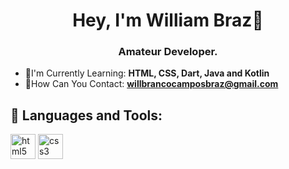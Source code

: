 <h1 align="center">Hey, I'm William Braz👋</h1>
<h3 align="center">Amateur Developer.</h3>

- :seedling:I'm Currently Learning: **HTML, CSS, Dart, Java and Kotlin**
- :love_letter:How Can You Contact: **willbrancocamposbraz@gmail.com**

## 🚀 Languages and Tools:
<p align="left"> 
<img src="https://cdn.jsdelivr.net/gh/devicons/devicon/icons/html5/html5-original-wordmark.svg" alt="html5" width="40" height="40"/> 
  
<img src="https://cdn.jsdelivr.net/gh/devicons/devicon/icons/css3/css3-original-wordmark.svg" alt="css3" width="40" height="40"/>

